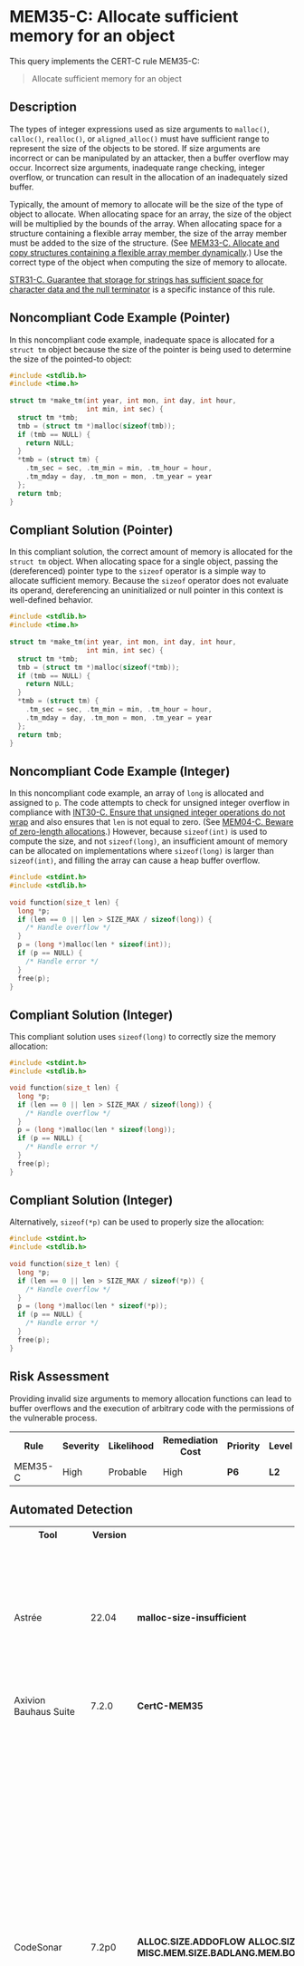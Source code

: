 # MEM35-C: Allocate sufficient memory for an object

This query implements the CERT-C rule MEM35-C:

> Allocate sufficient memory for an object


## Description

The types of integer expressions used as size arguments to `malloc()`, `calloc()`, `realloc()`, or `aligned_alloc()` must have sufficient range to represent the size of the objects to be stored. If size arguments are incorrect or can be manipulated by an attacker, then a buffer overflow may occur. Incorrect size arguments, inadequate range checking, integer overflow, or truncation can result in the allocation of an inadequately sized buffer.

Typically, the amount of memory to allocate will be the size of the type of object to allocate. When allocating space for an array, the size of the object will be multiplied by the bounds of the array. When allocating space for a structure containing a flexible array member, the size of the array member must be added to the size of the structure. (See [MEM33-C. Allocate and copy structures containing a flexible array member dynamically](https://wiki.sei.cmu.edu/confluence/display/c/MEM33-C.++Allocate+and+copy+structures+containing+a+flexible+array+member+dynamically).) Use the correct type of the object when computing the size of memory to allocate.

[STR31-C. Guarantee that storage for strings has sufficient space for character data and the null terminator](https://wiki.sei.cmu.edu/confluence/display/c/STR31-C.+Guarantee+that+storage+for+strings+has+sufficient+space+for+character+data+and+the+null+terminator) is a specific instance of this rule.

## Noncompliant Code Example (Pointer)

In this noncompliant code example, inadequate space is allocated for a `struct tm` object because the size of the pointer is being used to determine the size of the pointed-to object:

```cpp
#include <stdlib.h>
#include <time.h>
 
struct tm *make_tm(int year, int mon, int day, int hour,
                   int min, int sec) {
  struct tm *tmb;
  tmb = (struct tm *)malloc(sizeof(tmb));
  if (tmb == NULL) {
    return NULL;
  }
  *tmb = (struct tm) {
    .tm_sec = sec, .tm_min = min, .tm_hour = hour,
    .tm_mday = day, .tm_mon = mon, .tm_year = year
  };
  return tmb;
}
```

## Compliant Solution (Pointer)

In this compliant solution, the correct amount of memory is allocated for the `struct tm` object. When allocating space for a single object, passing the (dereferenced) pointer type to the `sizeof` operator is a simple way to allocate sufficient memory. Because the `sizeof` operator does not evaluate its operand, dereferencing an uninitialized or null pointer in this context is well-defined behavior.

```cpp
#include <stdlib.h>
#include <time.h>
 
struct tm *make_tm(int year, int mon, int day, int hour,
                   int min, int sec) {
  struct tm *tmb;
  tmb = (struct tm *)malloc(sizeof(*tmb));
  if (tmb == NULL) {
    return NULL;
  }
  *tmb = (struct tm) {
    .tm_sec = sec, .tm_min = min, .tm_hour = hour,
    .tm_mday = day, .tm_mon = mon, .tm_year = year
  };
  return tmb;
}
```

## Noncompliant Code Example (Integer)

In this noncompliant code example, an array of `long` is allocated and assigned to `p`. The code attempts to check for unsigned integer overflow in compliance with [INT30-C. Ensure that unsigned integer operations do not wrap](https://wiki.sei.cmu.edu/confluence/display/c/INT30-C.+Ensure+that+unsigned+integer+operations+do+not+wrap) and also ensures that `len` is not equal to zero. (See [MEM04-C. Beware of zero-length allocations](https://wiki.sei.cmu.edu/confluence/display/c/MEM04-C.+Beware+of+zero-length+allocations).) However, because `sizeof(int)` is used to compute the size, and not `sizeof(long)`, an insufficient amount of memory can be allocated on implementations where `sizeof(long)` is larger than `sizeof(int)`, and filling the array can cause a heap buffer overflow.

```cpp
#include <stdint.h>
#include <stdlib.h>
 
void function(size_t len) {
  long *p;
  if (len == 0 || len > SIZE_MAX / sizeof(long)) {
    /* Handle overflow */
  }
  p = (long *)malloc(len * sizeof(int));
  if (p == NULL) {
    /* Handle error */
  }
  free(p);
}

```

## Compliant Solution (Integer)

This compliant solution uses `sizeof(long)` to correctly size the memory allocation:

```cpp
#include <stdint.h>
#include <stdlib.h>

void function(size_t len) {
  long *p;
  if (len == 0 || len > SIZE_MAX / sizeof(long)) {
    /* Handle overflow */
  }
  p = (long *)malloc(len * sizeof(long));
  if (p == NULL) {
    /* Handle error */
  }
  free(p);
}

```

## Compliant Solution (Integer)

Alternatively, `sizeof(*p)` can be used to properly size the allocation:

```cpp
#include <stdint.h>
#include <stdlib.h>
 
void function(size_t len) {
  long *p;
  if (len == 0 || len > SIZE_MAX / sizeof(*p)) {
    /* Handle overflow */
  }
  p = (long *)malloc(len * sizeof(*p));
  if (p == NULL) {
    /* Handle error */
  }
  free(p);
}
```

## Risk Assessment

Providing invalid size arguments to memory allocation functions can lead to buffer overflows and the execution of arbitrary code with the permissions of the vulnerable process.

<table> <tbody> <tr> <th> Rule </th> <th> Severity </th> <th> Likelihood </th> <th> Remediation Cost </th> <th> Priority </th> <th> Level </th> </tr> <tr> <td> MEM35-C </td> <td> High </td> <td> Probable </td> <td> High </td> <td> <strong>P6</strong> </td> <td> <strong>L2</strong> </td> </tr> </tbody> </table>


## Automated Detection

<table> <tbody> <tr> <th> Tool </th> <th> Version </th> <th> Checker </th> <th> Description </th> </tr> <tr> <td> <a> Astrée </a> </td> <td> 22.04 </td> <td> <strong>malloc-size-insufficient</strong> </td> <td> Partially checked Besides direct rule violations, all undefined behaviour resulting from invalid memory accesses is reported by Astrée. </td> </tr> <tr> <td> <a> Axivion Bauhaus Suite </a> </td> <td> 7.2.0 </td> <td> <strong>CertC-MEM35</strong> </td> <td> </td> </tr> <tr> <td> <a> CodeSonar </a> </td> <td> 7.2p0 </td> <td> <strong>ALLOC.SIZE.ADDOFLOW</strong> <strong>ALLOC.SIZE.IOFLOW</strong> <strong>ALLOC.SIZE.MULOFLOW</strong> <strong>ALLOC.SIZE.SUBUFLOW</strong> <strong>ALLOC.SIZE.TRUNC</strong> <strong>IO.TAINT.SIZE</strong> <strong>MISC.MEM.SIZE.BADLANG.MEM.BOLANG.MEM.BULANG.STRUCT.PARITHLANG.STRUCT.PBBLANG.STRUCT.PPELANG.MEM.TBALANG.MEM.TOLANG.MEM.TU</strong> </td> <td> Addition overflow of allocation size Addition overflow of allocation size Multiplication overflow of allocation size Subtraction underflow of allocation size Truncation of allocation size Tainted allocation size Unreasonable size argument Buffer Overrun Buffer Underrun Pointer Arithmetic Pointer Before Beginning of Object Pointer Past End of Object Tainted Buffer Access Type Overrun Type Underrun </td> </tr> <tr> <td> <a> Compass/ROSE </a> </td> <td> </td> <td> </td> <td> Could check violations of this rule by examining the size expression to <code>malloc()</code> or <code>memcpy()</code> functions. Specifically, the size argument should be bounded by 0, <code>SIZE_MAX</code> , and, unless it is a variable of type <code>size_t</code> or <code>rsize_t</code> , it should be bounds-checked before the <code>malloc()</code> call. If the argument is of the expression <code>a\*b</code> , then an appropriate check is <code>if (a &lt; SIZE_MAX / b &amp;&amp; a &gt; 0) ...</code> </td> </tr> <tr> <td> <a> Coverity </a> </td> <td> 2017.07 </td> <td> <strong>BAD_ALLOC_STRLEN</strong> <strong>SIZECHECK (deprecated)</strong> </td> <td> Partially implemented Can find instances where string length is miscalculated (length calculated may be one less than intended) for memory allocation purposes. Coverity Prevent cannot discover all violations of this rule, so further verification is necessary Finds memory allocations that are assigned to a pointer that reference objects larger than the allocated block </td> </tr> <tr> <td> <a> Helix QAC </a> </td> <td> 2022.4 </td> <td> <strong>C0696, C0701, C1069, C1071, C1073, C2840</strong> <strong>DF2840, DF2841, DF2842, DF2843, DF2935, DF2936, DF2937, DF2938</strong> </td> <td> </td> </tr> <tr> <td> <a> Klocwork </a> </td> <td> 2022.4 </td> <td> <strong>INCORRECT.ALLOC_SIZE</strong> <strong>SV.TAINTED.ALLOC_SIZE</strong> </td> <td> </td> </tr> <tr> <td> <a> LDRA tool suite </a> </td> <td> 9.7.1 </td> <td> <strong>400 S, 487 S, 115 D</strong> </td> <td> Enhanced enforcement </td> </tr> <tr> <td> <a> Splint </a> </td> <td> 3.1.1 </td> <td> </td> <td> </td> </tr> <tr> <td> <a> Parasoft C/C++test </a> </td> <td> 2022.2 </td> <td> <strong>CERT_C-MEM35-a</strong> </td> <td> Do not use sizeof operator on pointer type to specify the size of the memory to be allocated via 'malloc', 'calloc' or 'realloc' function </td> </tr> <tr> <td> <a> PC-lint Plus </a> </td> <td> 1.4 </td> <td> <strong>433, 826</strong> </td> <td> Partially supported </td> </tr> <tr> <td> <a> Polyspace Bug Finder </a> </td> <td> R2023a </td> <td> <a> CERT C: Rule MEM35-C </a> </td> <td> Checks for: Pointer access out of boundsointer access out of bounds, memory allocation with tainted sizeemory allocation with tainted size. Rule partially covered. </td> </tr> <tr> <td> <a> PRQA QA-C </a> </td> <td> 9.7 </td> <td> <strong>0696, 0701, 1069, 1071, 1073, 2840, 2841, 2842, 2843, 2935, 2936, 2937, 2938</strong> </td> <td> </td> </tr> <tr> <td> <a> PRQA QA-C++ </a> </td> <td> 4.4 </td> <td> <strong>2840, 2841, 2842, 2843, 2935, 2936, 2937, 2938</strong> </td> <td> </td> </tr> <tr> <td> <a> PVS-Studio </a> </td> <td> 7.23 </td> <td> <strong>V531<a></a></strong> , <strong>V635<a></a></strong> , <strong><a>V781</a></strong> </td> <td> </td> </tr> <tr> <td> <a> RuleChecker </a> </td> <td> 22.04 </td> <td> <strong>malloc-size-insufficient</strong> </td> <td> Partially checked </td> </tr> <tr> <td> <a> TrustInSoft Analyzer </a> </td> <td> 1.38 </td> <td> <strong>mem_access</strong> </td> <td> Exhaustively detects undefined behavior (see <a> one compliant and one non-compliant example </a> ). </td> </tr> </tbody> </table>


## Related Vulnerabilities

Search for [vulnerabilities](https://wiki.sei.cmu.edu/confluence/display/c/BB.+Definitions#BB.Definitions-vulnerability) resulting from the violation of this rule on the [CERT website](https://www.kb.cert.org/vulnotes/bymetric?searchview&query=FIELD+KEYWORDS+contains+MEM35-C).

## Related Guidelines

[Key here](https://wiki.sei.cmu.edu/confluence/display/c/How+this+Coding+Standard+is+Organized#HowthisCodingStandardisOrganized-RelatedGuidelines) (explains table format and definitions)

<table> <tbody> <tr> <th> Taxonomy </th> <th> Taxonomy item </th> <th> Relationship </th> </tr> <tr> <td> <a> CERT C Secure Coding Standard </a> </td> <td> <a> ARR01-C. Do not apply the sizeof operator to a pointer when taking the size of an array </a> <a> INT31-C. Ensure that integer conversions do not result in lost or misinterpreted data </a> </td> <td> Prior to 2018-01-12: CERT: Unspecified Relationship </td> </tr> <tr> <td> <a> CERT C Secure Coding Standard </a> </td> <td> <a> INT32-C. Ensure that operations on signed integers do not result in overflow </a> </td> <td> Prior to 2018-01-12: CERT: Unspecified Relationship </td> </tr> <tr> <td> <a> CERT C Secure Coding Standard </a> </td> <td> <a> INT18-C. Evaluate integer expressions in a larger size before comparing or assigning to that size </a> </td> <td> Prior to 2018-01-12: CERT: Unspecified Relationship </td> </tr> <tr> <td> <a> CERT C Secure Coding Standard </a> </td> <td> <a> MEM04-C. Beware of zero-length allocations </a> </td> <td> Prior to 2018-01-12: CERT: Unspecified Relationship </td> </tr> <tr> <td> <a> ISO/IEC TR 24772:2013 </a> </td> <td> Buffer Boundary Violation (Buffer Overflow) \[HCB\] </td> <td> Prior to 2018-01-12: CERT: Unspecified Relationship </td> </tr> <tr> <td> <a> ISO/IEC TS 17961:2013 </a> </td> <td> Taking the size of a pointer to determine the size of the pointed-to type \[sizeofptr\] </td> <td> Prior to 2018-01-12: CERT: Unspecified Relationship </td> </tr> <tr> <td> <a> CWE 2.11 </a> </td> <td> <a> CWE-131 </a> , Incorrect Calculation of Buffer Size </td> <td> 2017-05-16: CERT: Rule subset of CWE </td> </tr> <tr> <td> <a> CWE 2.11 </a> </td> <td> <a> CWE-680 </a> </td> <td> 2017-05-18: CERT: Rule subset of CWE </td> </tr> <tr> <td> <a> CWE 2.11 </a> </td> <td> <a> CWE-789 </a> </td> <td> 2017-06-12: CERT: Partial overlap </td> </tr> </tbody> </table>


## CERT-CWE Mapping Notes

[Key here](https://wiki.sei.cmu.edu/confluence/pages/viewpage.action?pageId=87152408#HowthisCodingStandardisOrganized-CERT-CWEMappingNotes) for mapping notes

**CWE-680 and MEM35-C**

Intersection( INT32-C, MEM35-C) = Ø

CWE-680 = Union( MEM35-C, list) where list =

* Overflowed buffers with inadequate sizes not produced by integer overflow
**CWE-467 and MEM35-C**

CWE-467 = Subset( MEM35-C)

**CWE-789 and MEM35-C**

Intersection( MEM35-C, CWE-789) =

* Insufficient memory allocation on the heap
MEM35-C – CWE-789 =
* Insufficient memory allocation with trusted value but incorrect calculation
CWE-789 - MEM35-C =
* Sufficient memory allocation (possibly over-allocation) with untrusted value
**CWE-120 and MEM35-C**

Intersection( MEM35-C, CWE-120) = Ø

CWE-120 specifically addresses buffer overflow operations, which occur in the context of string-copying. MEM35-C specifically addresses allocation of memory ranges (some of which may be for subsequent string copy operations).

Consequently, they address different sections of code, although one (or both) may be responsible for a single buffer overflow vulnerability.

**CWE-131 and MEM35-C**

* Intersection( INT30-C, MEM35-C) = Ø
* CWE-131 = Union( MEM35-C, list) where list =
* Miscalculating a buffer for a non-heap region (such as a variable-length array)

## Bibliography

<table> <tbody> <tr> <td> \[ <a> Coverity 2007 </a> \] </td> <td> </td> </tr> <tr> <td> \[ <a> Drepper 2006 </a> \] </td> <td> Section 2.1.1, "Respecting Memory Bounds" </td> </tr> <tr> <td> \[ <a> Seacord 2013 </a> \] </td> <td> Chapter 4, "Dynamic Memory Management" Chapter 5, "Integer Security" </td> </tr> <tr> <td> \[ <a> Viega 2005 </a> \] </td> <td> Section 5.6.8, "Use of <code>sizeof()</code> on a Pointer Type" </td> </tr> <tr> <td> \[ <a> xorl 2009 </a> \] </td> <td> <a> CVE-2009-0587: Evolution Data Server Base64 Integer Overflows </a> </td> </tr> </tbody> </table>


## Implementation notes

None

## References

* CERT-C: [MEM35-C: Allocate sufficient memory for an object](https://wiki.sei.cmu.edu/confluence/display/c)
